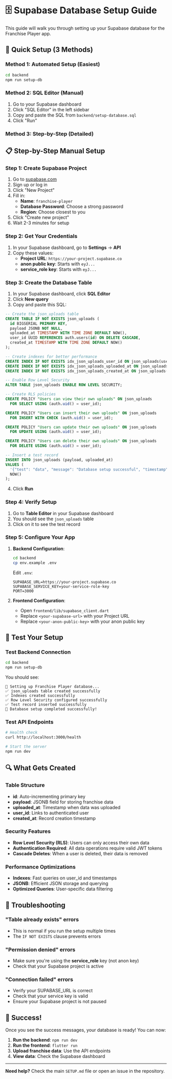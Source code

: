 # 🗄️ Supabase Database Setup Guide

This guide will walk you through setting up your Supabase database for the Franchise Player app.

## 🎯 Quick Setup (3 Methods)

### Method 1: Automated Setup (Easiest)
```bash
cd backend
npm run setup-db
```

### Method 2: SQL Editor (Manual)
1. Go to your Supabase dashboard
2. Click "SQL Editor" in the left sidebar
3. Copy and paste the SQL from `backend/setup-database.sql`
4. Click "Run"

### Method 3: Step-by-Step (Detailed)

## 📋 Step-by-Step Manual Setup

### Step 1: Create Supabase Project

1. Go to [supabase.com](https://supabase.com)
2. Sign up or log in
3. Click "New Project"
4. Fill in:
   - **Name**: `franchise-player`
   - **Database Password**: Choose a strong password
   - **Region**: Choose closest to you
5. Click "Create new project"
6. Wait 2-3 minutes for setup

### Step 2: Get Your Credentials

1. In your Supabase dashboard, go to **Settings** → **API**
2. Copy these values:
   - **Project URL**: `https://your-project.supabase.co`
   - **anon public key**: Starts with `eyJ...`
   - **service_role key**: Starts with `eyJ...`

### Step 3: Create the Database Table

1. In your Supabase dashboard, click **SQL Editor**
2. Click **New query**
3. Copy and paste this SQL:

```sql
-- Create the json_uploads table
CREATE TABLE IF NOT EXISTS json_uploads (
  id BIGSERIAL PRIMARY KEY,
  payload JSONB NOT NULL,
  uploaded_at TIMESTAMP WITH TIME ZONE DEFAULT NOW(),
  user_id UUID REFERENCES auth.users(id) ON DELETE CASCADE,
  created_at TIMESTAMP WITH TIME ZONE DEFAULT NOW()
);

-- Create indexes for better performance
CREATE INDEX IF NOT EXISTS idx_json_uploads_user_id ON json_uploads(user_id);
CREATE INDEX IF NOT EXISTS idx_json_uploads_uploaded_at ON json_uploads(uploaded_at);
CREATE INDEX IF NOT EXISTS idx_json_uploads_created_at ON json_uploads(created_at);

-- Enable Row Level Security
ALTER TABLE json_uploads ENABLE ROW LEVEL SECURITY;

-- Create RLS policies
CREATE POLICY "Users can view their own uploads" ON json_uploads
  FOR SELECT USING (auth.uid() = user_id);

CREATE POLICY "Users can insert their own uploads" ON json_uploads
  FOR INSERT WITH CHECK (auth.uid() = user_id);

CREATE POLICY "Users can update their own uploads" ON json_uploads
  FOR UPDATE USING (auth.uid() = user_id);

CREATE POLICY "Users can delete their own uploads" ON json_uploads
  FOR DELETE USING (auth.uid() = user_id);

-- Insert a test record
INSERT INTO json_uploads (payload, uploaded_at) 
VALUES (
  '{"test": "data", "message": "Database setup successful", "timestamp": "' || NOW() || '"}',
  NOW()
);
```

4. Click **Run**

### Step 4: Verify Setup

1. Go to **Table Editor** in your Supabase dashboard
2. You should see the `json_uploads` table
3. Click on it to see the test record

### Step 5: Configure Your App

1. **Backend Configuration**:
   ```bash
   cd backend
   cp env.example .env
   ```
   
   Edit `.env`:
   ```
   SUPABASE_URL=https://your-project.supabase.co
   SUPABASE_SERVICE_KEY=your-service-role-key
   PORT=3000
   ```

2. **Frontend Configuration**:
   - Open `frontend/lib/supabase_client.dart`
   - Replace `<your-supabase-url>` with your Project URL
   - Replace `<your-anon-public-key>` with your anon public key

## 🧪 Test Your Setup

### Test Backend Connection
```bash
cd backend
npm run setup-db
```

You should see:
```
🚀 Setting up Franchise Player database...
✅ json_uploads table created successfully
✅ Indexes created successfully
✅ Row Level Security configured successfully
✅ Test record inserted successfully
🎉 Database setup completed successfully!
```

### Test API Endpoints
```bash
# Health check
curl http://localhost:3000/health

# Start the server
npm run dev
```

## 🔍 What Gets Created

### Table Structure
- **id**: Auto-incrementing primary key
- **payload**: JSONB field for storing franchise data
- **uploaded_at**: Timestamp when data was uploaded
- **user_id**: Links to authenticated user
- **created_at**: Record creation timestamp

### Security Features
- **Row Level Security (RLS)**: Users can only access their own data
- **Authentication Required**: All data operations require valid JWT tokens
- **Cascade Deletes**: When a user is deleted, their data is removed

### Performance Optimizations
- **Indexes**: Fast queries on user_id and timestamps
- **JSONB**: Efficient JSON storage and querying
- **Optimized Queries**: User-specific data filtering

## 🚨 Troubleshooting

### "Table already exists" errors
- This is normal if you run the setup multiple times
- The `IF NOT EXISTS` clause prevents errors

### "Permission denied" errors
- Make sure you're using the **service_role** key (not anon key)
- Check that your Supabase project is active

### "Connection failed" errors
- Verify your SUPABASE_URL is correct
- Check that your service key is valid
- Ensure your Supabase project is not paused

## 🎉 Success!

Once you see the success messages, your database is ready! You can now:

1. **Run the backend**: `npm run dev`
2. **Run the frontend**: `flutter run`
3. **Upload franchise data**: Use the API endpoints
4. **View data**: Check the Supabase dashboard

---

**Need help?** Check the main `SETUP.md` file or open an issue in the repository. 